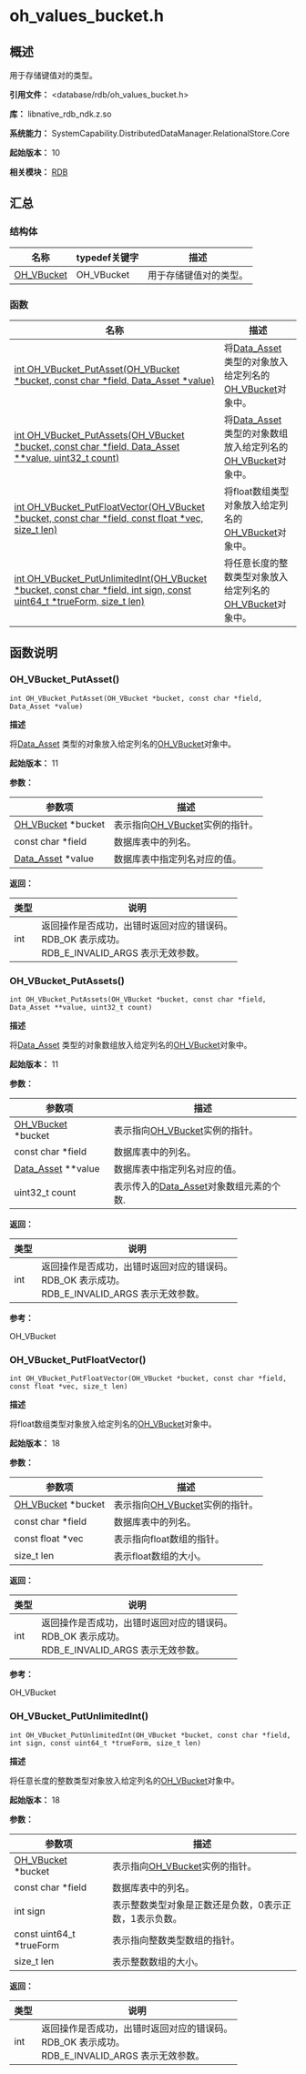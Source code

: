# oh_values_bucket.h
<!--Kit: ArkData-->
<!--Subsystem: DistributedDataManager-->
<!--Owner: @baijidong-->
<!--SE: @widecode; @htt1997-->
<!--TSE: @yippo; @logic42-->

## 概述

用于存储键值对的类型。

**引用文件：** <database/rdb/oh_values_bucket.h>

**库：** libnative_rdb_ndk.z.so

**系统能力：** SystemCapability.DistributedDataManager.RelationalStore.Core

**起始版本：** 10

**相关模块：** [RDB](capi-rdb.md)

## 汇总

### 结构体

| 名称                             | typedef关键字 | 描述                   |
| -------------------------------- | ------------- | ---------------------- |
| [OH_VBucket](capi-rdb-oh-vbucket.md) | OH_VBucket    | 用于存储键值对的类型。 |

### 函数

| 名称                                                         | 描述                                                         |
| ------------------------------------------------------------ | ------------------------------------------------------------ |
| [int OH_VBucket_PutAsset(OH_VBucket *bucket, const char *field, Data_Asset *value)](#oh_vbucket_putasset) | 将[Data_Asset](capi-rdb-data-asset.md) 类型的对象放入给定列名的[OH_VBucket](capi-rdb-oh-vbucket.md)对象中。 |
| [int OH_VBucket_PutAssets(OH_VBucket *bucket, const char *field, Data_Asset **value, uint32_t count)](#oh_vbucket_putassets) | 将[Data_Asset](capi-rdb-data-asset.md) 类型的对象数组放入给定列名的[OH_VBucket](capi-rdb-oh-vbucket.md)对象中。 |
| [int OH_VBucket_PutFloatVector(OH_VBucket *bucket, const char *field, const float *vec, size_t len)](#oh_vbucket_putfloatvector) | 将float数组类型对象放入给定列名的[OH_VBucket](capi-rdb-oh-vbucket.md)对象中。 |
| [int OH_VBucket_PutUnlimitedInt(OH_VBucket *bucket, const char *field, int sign, const uint64_t *trueForm, size_t len)](#oh_vbucket_putunlimitedint) | 将任意长度的整数类型对象放入给定列名的[OH_VBucket](capi-rdb-oh-vbucket.md)对象中。 |

## 函数说明

### OH_VBucket_PutAsset()

```
int OH_VBucket_PutAsset(OH_VBucket *bucket, const char *field, Data_Asset *value)
```

**描述**

将[Data_Asset](capi-rdb-data-asset.md) 类型的对象放入给定列名的[OH_VBucket](capi-rdb-oh-vbucket.md)对象中。

**起始版本：** 11


**参数：**

| 参数项                                   | 描述                                                 |
| ---------------------------------------- | ---------------------------------------------------- |
| [OH_VBucket](capi-rdb-oh-vbucket.md) *bucket | 表示指向[OH_VBucket](capi-rdb-oh-vbucket.md)实例的指针。 |
| const char *field                        | 数据库表中的列名。                                   |
| [Data_Asset](capi-rdb-data-asset.md) *value  | 数据库表中指定列名对应的值。                         |

**返回：**

| 类型 | 说明                                                         |
| ---- | ------------------------------------------------------------ |
| int  | 返回操作是否成功，出错时返回对应的错误码。<br>RDB_OK 表示成功。<br>RDB_E_INVALID_ARGS 表示无效参数。 |

### OH_VBucket_PutAssets()

```
int OH_VBucket_PutAssets(OH_VBucket *bucket, const char *field, Data_Asset **value, uint32_t count)
```

**描述**

将[Data_Asset](capi-rdb-data-asset.md) 类型的对象数组放入给定列名的[OH_VBucket](capi-rdb-oh-vbucket.md)对象中。

**起始版本：** 11


**参数：**

| 参数项                                   | 描述                                                         |
| ---------------------------------------- | ------------------------------------------------------------ |
| [OH_VBucket](capi-rdb-oh-vbucket.md) *bucket | 表示指向[OH_VBucket](capi-rdb-oh-vbucket.md)实例的指针。         |
| const char *field                        | 数据库表中的列名。                                           |
| [Data_Asset](capi-rdb-data-asset.md) **value | 数据库表中指定列名对应的值。                                 |
| uint32_t count                           | 表示传入的[Data_Asset](capi-rdb-data-asset.md)对象数组元素的个数. |

**返回：**

| 类型 | 说明                                                         |
| ---- | ------------------------------------------------------------ |
| int  | 返回操作是否成功，出错时返回对应的错误码。<br>RDB_OK 表示成功。<br>RDB_E_INVALID_ARGS 表示无效参数。 |

**参考：**

OH_VBucket

### OH_VBucket_PutFloatVector()

```
int OH_VBucket_PutFloatVector(OH_VBucket *bucket, const char *field, const float *vec, size_t len)
```

**描述**

将float数组类型对象放入给定列名的[OH_VBucket](capi-rdb-oh-vbucket.md)对象中。

**起始版本：** 18


**参数：**

| 参数项                                   | 描述                                                 |
| ---------------------------------------- | ---------------------------------------------------- |
| [OH_VBucket](capi-rdb-oh-vbucket.md) *bucket | 表示指向[OH_VBucket](capi-rdb-oh-vbucket.md)实例的指针。 |
| const char *field                        | 数据库表中的列名。                                   |
| const float *vec                         | 表示指向float数组的指针。                            |
| size_t len                               | 表示float数组的大小。                                |

**返回：**

| 类型 | 说明                                                         |
| ---- | ------------------------------------------------------------ |
| int  | 返回操作是否成功，出错时返回对应的错误码。<br>RDB_OK 表示成功。<br>RDB_E_INVALID_ARGS 表示无效参数。 |

**参考：**

OH_VBucket

### OH_VBucket_PutUnlimitedInt()

```
int OH_VBucket_PutUnlimitedInt(OH_VBucket *bucket, const char *field, int sign, const uint64_t *trueForm, size_t len)
```

**描述**

将任意长度的整数类型对象放入给定列名的[OH_VBucket](capi-rdb-oh-vbucket.md)对象中。

**起始版本：** 18


**参数：**

| 参数项                                   | 描述                                                   |
| ---------------------------------------- | ------------------------------------------------------ |
| [OH_VBucket](capi-rdb-oh-vbucket.md) *bucket | 表示指向[OH_VBucket](capi-rdb-oh-vbucket.md)实例的指针。   |
| const char *field                        | 数据库表中的列名。                                     |
| int sign                                 | 表示整数类型对象是正数还是负数，0表示正数，1表示负数。 |
| const uint64_t *trueForm                 | 表示指向整数类型数组的指针。                           |
| size_t len                               | 表示整数数组的大小。                                   |

**返回：**

| 类型 | 说明                                                         |
| ---- | ------------------------------------------------------------ |
| int  | 返回操作是否成功，出错时返回对应的错误码。<br>RDB_OK 表示成功。<br>RDB_E_INVALID_ARGS 表示无效参数。 |

